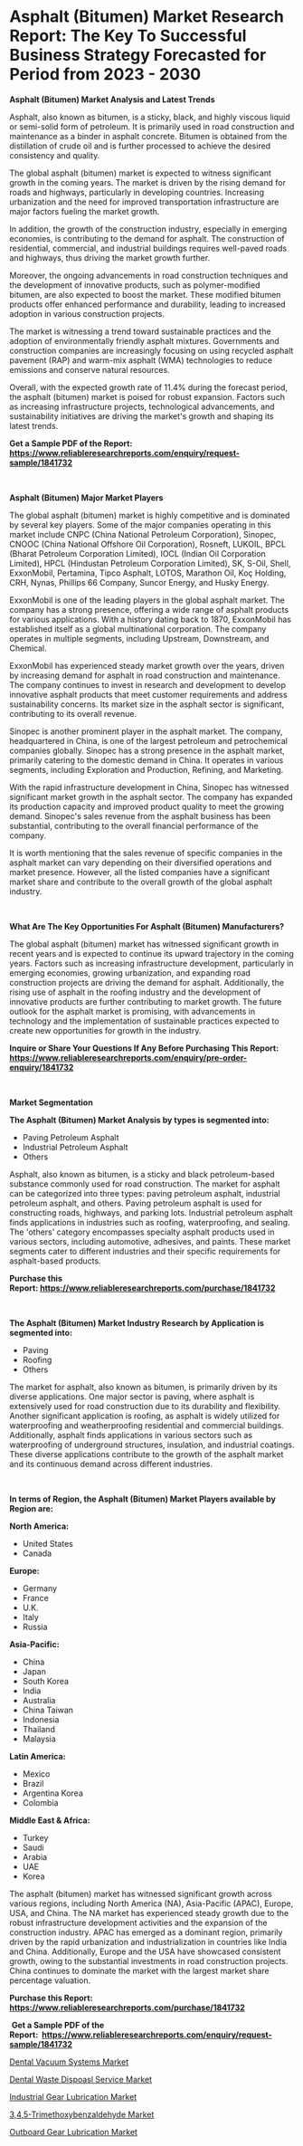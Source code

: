 <p><h1>Asphalt (Bitumen) Market Research Report: The Key To Successful Business Strategy Forecasted for Period from 2023 - 2030</h1></p><p><strong>Asphalt (Bitumen) Market Analysis and Latest Trends</strong></p>
<p><p>Asphalt, also known as bitumen, is a sticky, black, and highly viscous liquid or semi-solid form of petroleum. It is primarily used in road construction and maintenance as a binder in asphalt concrete. Bitumen is obtained from the distillation of crude oil and is further processed to achieve the desired consistency and quality.</p><p>The global asphalt (bitumen) market is expected to witness significant growth in the coming years. The market is driven by the rising demand for roads and highways, particularly in developing countries. Increasing urbanization and the need for improved transportation infrastructure are major factors fueling the market growth.</p><p>In addition, the growth of the construction industry, especially in emerging economies, is contributing to the demand for asphalt. The construction of residential, commercial, and industrial buildings requires well-paved roads and highways, thus driving the market growth further.</p><p>Moreover, the ongoing advancements in road construction techniques and the development of innovative products, such as polymer-modified bitumen, are also expected to boost the market. These modified bitumen products offer enhanced performance and durability, leading to increased adoption in various construction projects.</p><p>The market is witnessing a trend toward sustainable practices and the adoption of environmentally friendly asphalt mixtures. Governments and construction companies are increasingly focusing on using recycled asphalt pavement (RAP) and warm-mix asphalt (WMA) technologies to reduce emissions and conserve natural resources.</p><p>Overall, with the expected growth rate of 11.4% during the forecast period, the asphalt (bitumen) market is poised for robust expansion. Factors such as increasing infrastructure projects, technological advancements, and sustainability initiatives are driving the market's growth and shaping its latest trends.</p></p>
<p><strong>Get a Sample PDF of the Report:&nbsp; <a href="https://www.reliableresearchreports.com/enquiry/request-sample/1841732">https://www.reliableresearchreports.com/enquiry/request-sample/1841732</a></strong></p>
<p>&nbsp;</p>
<p><strong>Asphalt (Bitumen) Major Market Players</strong></p>
<p><p>The global asphalt (bitumen) market is highly competitive and is dominated by several key players. Some of the major companies operating in this market include CNPC (China National Petroleum Corporation), Sinopec, CNOOC (China National Offshore Oil Corporation), Rosneft, LUKOIL, BPCL (Bharat Petroleum Corporation Limited), IOCL (Indian Oil Corporation Limited), HPCL (Hindustan Petroleum Corporation Limited), SK, S-Oil, Shell, ExxonMobil, Pertamina, Tipco Asphalt, LOTOS, Marathon Oil, Koç Holding, CRH, Nynas, Phillips 66 Company, Suncor Energy, and Husky Energy.</p><p>ExxonMobil is one of the leading players in the global asphalt market. The company has a strong presence, offering a wide range of asphalt products for various applications. With a history dating back to 1870, ExxonMobil has established itself as a global multinational corporation. The company operates in multiple segments, including Upstream, Downstream, and Chemical.</p><p>ExxonMobil has experienced steady market growth over the years, driven by increasing demand for asphalt in road construction and maintenance. The company continues to invest in research and development to develop innovative asphalt products that meet customer requirements and address sustainability concerns. Its market size in the asphalt sector is significant, contributing to its overall revenue.</p><p>Sinopec is another prominent player in the asphalt market. The company, headquartered in China, is one of the largest petroleum and petrochemical companies globally. Sinopec has a strong presence in the asphalt market, primarily catering to the domestic demand in China. It operates in various segments, including Exploration and Production, Refining, and Marketing.</p><p>With the rapid infrastructure development in China, Sinopec has witnessed significant market growth in the asphalt sector. The company has expanded its production capacity and improved product quality to meet the growing demand. Sinopec's sales revenue from the asphalt business has been substantial, contributing to the overall financial performance of the company.</p><p>It is worth mentioning that the sales revenue of specific companies in the asphalt market can vary depending on their diversified operations and market presence. However, all the listed companies have a significant market share and contribute to the overall growth of the global asphalt industry.</p></p>
<p>&nbsp;</p>
<p><strong>What Are The Key Opportunities For Asphalt (Bitumen) Manufacturers?</strong></p>
<p><p>The global asphalt (bitumen) market has witnessed significant growth in recent years and is expected to continue its upward trajectory in the coming years. Factors such as increasing infrastructure development, particularly in emerging economies, growing urbanization, and expanding road construction projects are driving the demand for asphalt. Additionally, the rising use of asphalt in the roofing industry and the development of innovative products are further contributing to market growth. The future outlook for the asphalt market is promising, with advancements in technology and the implementation of sustainable practices expected to create new opportunities for growth in the industry.</p></p>
<p><strong>Inquire or Share Your Questions If Any Before Purchasing This Report: <a href="https://www.reliableresearchreports.com/enquiry/pre-order-enquiry/1841732">https://www.reliableresearchreports.com/enquiry/pre-order-enquiry/1841732</a></strong></p>
<p>&nbsp;</p>
<p><strong>Market Segmentation</strong></p>
<p><strong>The Asphalt (Bitumen) Market Analysis by types is segmented into:</strong></p>
<p><ul><li>Paving Petroleum Asphalt</li><li>Industrial Petroleum Asphalt</li><li>Others</li></ul></p>
<p><p>Asphalt, also known as bitumen, is a sticky and black petroleum-based substance commonly used for road construction. The market for asphalt can be categorized into three types: paving petroleum asphalt, industrial petroleum asphalt, and others. Paving petroleum asphalt is used for constructing roads, highways, and parking lots. Industrial petroleum asphalt finds applications in industries such as roofing, waterproofing, and sealing. The 'others' category encompasses specialty asphalt products used in various sectors, including automotive, adhesives, and paints. These market segments cater to different industries and their specific requirements for asphalt-based products.</p></p>
<p><strong>Purchase this Report:&nbsp;<a href="https://www.reliableresearchreports.com/purchase/1841732">https://www.reliableresearchreports.com/purchase/1841732</a></strong></p>
<p>&nbsp;</p>
<p><strong>The Asphalt (Bitumen) Market Industry Research by Application is segmented into:</strong></p>
<p><ul><li>Paving</li><li>Roofing</li><li>Others</li></ul></p>
<p><p>The market for asphalt, also known as bitumen, is primarily driven by its diverse applications. One major sector is paving, where asphalt is extensively used for road construction due to its durability and flexibility. Another significant application is roofing, as asphalt is widely utilized for waterproofing and weatherproofing residential and commercial buildings. Additionally, asphalt finds applications in various sectors such as waterproofing of underground structures, insulation, and industrial coatings. These diverse applications contribute to the growth of the asphalt market and its continuous demand across different industries.</p></p>
<p>&nbsp;</p>
<p><strong>In terms of Region, the Asphalt (Bitumen) Market Players available by Region are:</strong></p>
<p>
    <p> <strong> North America: </strong>
        <ul>
            <li>United States</li>
            <li>Canada</li>
        </ul>
        </p> 
    <p> <strong> Europe: </strong>
        <ul>
            <li>Germany</li>
            <li>France</li>
            <li>U.K.</li>
            <li>Italy</li>
            <li>Russia</li>
        </ul>
        </p> 
    <p> <strong> Asia-Pacific: </strong>
        <ul>
            <li>China</li>
            <li>Japan</li>
            <li>South Korea</li>
            <li>India</li>
            <li>Australia</li>
            <li>China Taiwan</li>
            <li>Indonesia</li>
            <li>Thailand</li>
            <li>Malaysia</li>
        </ul>
        </p> 
    <p> <strong> Latin America: </strong>
        <ul>
            <li>Mexico</li>
            <li>Brazil</li>
            <li>Argentina Korea</li>
            <li>Colombia</li>
        </ul>
        </p> 
    <p> <strong> Middle East & Africa: </strong>
        <ul>
            <li>Turkey</li>
            <li>Saudi</li>
            <li>Arabia</li>
            <li>UAE</li>
            <li>Korea</li>
        </ul>
    </p>
    </p>
<p><p>The asphalt (bitumen) market has witnessed significant growth across various regions, including North America (NA), Asia-Pacific (APAC), Europe, USA, and China. The NA market has experienced steady growth due to the robust infrastructure development activities and the expansion of the construction industry. APAC has emerged as a dominant region, primarily driven by the rapid urbanization and industrialization in countries like India and China. Additionally, Europe and the USA have showcased consistent growth, owing to the substantial investments in road construction projects. China continues to dominate the market with the largest market share percentage valuation.</p></p>
<p><strong>Purchase this Report: <a href="https://www.reliableresearchreports.com/purchase/1841732">https://www.reliableresearchreports.com/purchase/1841732</a></strong></p>
<p>&nbsp;<strong>Get a Sample PDF of the Report:&nbsp;&nbsp;<a href="https://www.reliableresearchreports.com/enquiry/request-sample/1841732">https://www.reliableresearchreports.com/enquiry/request-sample/1841732</a></strong></p>
<p><strong></strong></p>
<p><p><a href="https://medium.com/@juananienow/dental-vacuum-systems-market-outlook-industry-overview-and-forecast-2023-to-2030-0f78c854ac23">Dental Vacuum Systems Market</a></p><p><a href="https://medium.com/@kellielakin_97357/dental-waste-dispoasl-service-market-outlook-industry-overview-and-forecast-2023-to-2030-ff84e535b6d5">Dental Waste Dispoasl Service Market</a></p><p><a href="https://www.linkedin.com/pulse/industrial-gear-lubrication-market-research-report/">Industrial Gear Lubrication Market</a></p><p><a href="https://github.com/RichRobinson5/Market-Research-Report-List-2/blob/main/345-trimethoxybenzaldehyde-market.md">3,4,5-Trimethoxybenzaldehyde Market</a></p><p><a href="https://www.linkedin.com/pulse/outboard-gear-lubrication-market-size-2023-2030-global/">Outboard Gear Lubrication Market</a></p></p>